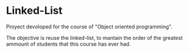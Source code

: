 # Linked-List

Proyect devoloped for the course of "Object oriented programming".

The objective is reuse the linked-list, to mantain the order of the greatest ammount of students that this course has ever had.
